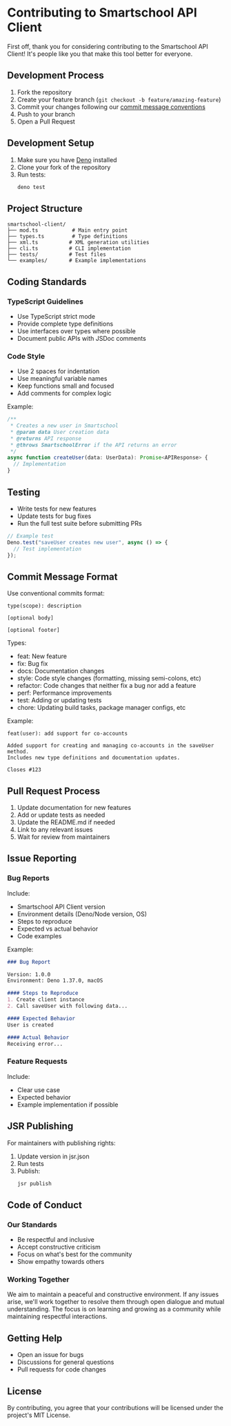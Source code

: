 # Contributing to Smartschool API Client

First off, thank you for considering contributing to the Smartschool API Client! It's people like you that make this tool better for everyone.

## Development Process

1. Fork the repository
2. Create your feature branch (`git checkout -b feature/amazing-feature`)
3. Commit your changes following our [commit message conventions](#commit-message-format)
4. Push to your branch
5. Open a Pull Request

## Development Setup

1. Make sure you have [Deno](https://deno.land/) installed
2. Clone your fork of the repository
3. Run tests:
   ```bash
   deno test
   ```

## Project Structure

```
smartschool-client/
├── mod.ts           # Main entry point
├── types.ts         # Type definitions
├── xml.ts          # XML generation utilities
├── cli.ts          # CLI implementation
├── tests/          # Test files
└── examples/       # Example implementations
```

## Coding Standards

### TypeScript Guidelines

- Use TypeScript strict mode
- Provide complete type definitions
- Use interfaces over types where possible
- Document public APIs with JSDoc comments

### Code Style

- Use 2 spaces for indentation
- Use meaningful variable names
- Keep functions small and focused
- Add comments for complex logic

Example:
```typescript
/**
 * Creates a new user in Smartschool
 * @param data User creation data
 * @returns API response
 * @throws SmartschoolError if the API returns an error
 */
async function createUser(data: UserData): Promise<APIResponse> {
  // Implementation
}
```

## Testing

- Write tests for new features
- Update tests for bug fixes
- Run the full test suite before submitting PRs

```typescript
// Example test
Deno.test("saveUser creates new user", async () => {
  // Test implementation
});
```

## Commit Message Format

Use conventional commits format:

```
type(scope): description

[optional body]

[optional footer]
```

Types:
- feat: New feature
- fix: Bug fix
- docs: Documentation changes
- style: Code style changes (formatting, missing semi-colons, etc)
- refactor: Code changes that neither fix a bug nor add a feature
- perf: Performance improvements
- test: Adding or updating tests
- chore: Updating build tasks, package manager configs, etc

Example:
```
feat(user): add support for co-accounts

Added support for creating and managing co-accounts in the saveUser method.
Includes new type definitions and documentation updates.

Closes #123
```

## Pull Request Process

1. Update documentation for new features
2. Add or update tests as needed
3. Update the README.md if needed
4. Link to any relevant issues
5. Wait for review from maintainers

## Issue Reporting

### Bug Reports

Include:
- Smartschool API Client version
- Environment details (Deno/Node version, OS)
- Steps to reproduce
- Expected vs actual behavior
- Code examples

Example:
```markdown
### Bug Report

Version: 1.0.0
Environment: Deno 1.37.0, macOS

#### Steps to Reproduce
1. Create client instance
2. Call saveUser with following data...

#### Expected Behavior
User is created

#### Actual Behavior
Receiving error...
```

### Feature Requests

Include:
- Clear use case
- Expected behavior
- Example implementation if possible

## JSR Publishing

For maintainers with publishing rights:

1. Update version in jsr.json
2. Run tests
3. Publish:
   ```bash
   jsr publish
   ```

## Code of Conduct

### Our Standards

- Be respectful and inclusive
- Accept constructive criticism
- Focus on what's best for the community
- Show empathy towards others

### Working Together

We aim to maintain a peaceful and constructive environment. If any issues arise, we'll work together to resolve them through open dialogue and mutual understanding. The focus is on learning and growing as a community while maintaining respectful interactions.

## Getting Help

- Open an issue for bugs
- Discussions for general questions
- Pull requests for code changes

## License

By contributing, you agree that your contributions will be licensed under the project's MIT License.
